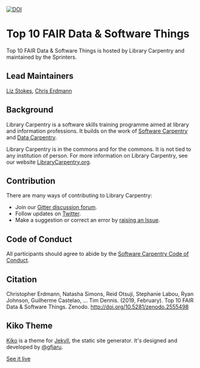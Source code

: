[![DOI](https://zenodo.org/badge/DOI/10.5281/zenodo.2555498.svg)](https://doi.org/10.5281/zenodo.2555498)

# Top 10 FAIR Data & Software Things

Top 10 FAIR Data & Software Things is hosted by Library Carpentry and maintained by the Sprinters.

## Lead Maintainers

[Liz Stokes](https://github.com/ragamouf), [Chris Erdmann](https://github.com/libcce)

## Background

Library Carpentry is a software skills training programme aimed at library and information professions. It builds on the work of [Software Carpentry](https://software-carpentry.org/) and [Data Carpentry](https://datacarpentry.org/).

Library Carpentry is in the commons and for the commons. It is not tied to any institution of person. For more information on Library Carpentry, see our website [LibraryCarpentry.org](https://librarycarpentry.org/).

## Contribution

There are many ways of contributing to Library Carpentry:

- Join our [Gitter discussion forum](https://gitter.im/LibraryCarpentry/).
- Follow updates on [Twitter](https://twitter.com/LibCarpentry).
- Make a suggestion or correct an error by [raising an Issue](https://github.com/librarycarpentry/Top-10-FAIR/issues).

## Code of Conduct

All participants should agree to abide by the [Software Carpentry Code of Conduct](https://software-carpentry.org/conduct/).

## Citation

Christopher Erdmann, Natasha Simons, Reid Otsuji, Stephanie Labou, Ryan Johnson, Guilherme Castelao, … Tim Dennis. (2019, February). Top 10 FAIR Data & Software Things. Zenodo. http://doi.org/10.5281/zenodo.2555498

## Kiko Theme

[Kiko](http://github.com/gfjaru/Kiko) is a theme for [Jekyll](http://jekyllrb.com), the static site generator. It's designed and developed by [@gfjaru](https://twitter.com/gfjaru).

[See it live](https://kiko.gfjaru.com/)

